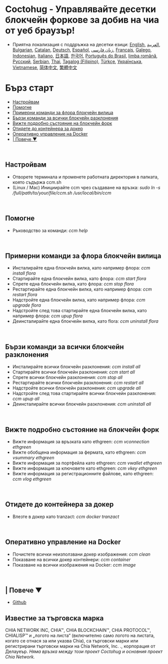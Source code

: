 # Coctohug - Управлявайте десетки блокчейн форкове за добив на чиа от уеб браузър!
- Приятна локализация с поддръжка на десетки езици: [English](./ccm_en.md), [العربية](./ccm_ar.md), [Bulgarian](./ccm_bg.md), [Catalan](./ccm_ca.md), [Deutsch](./ccm_de.md), [Español](./ccm_es.md), [زبان فارسی](./ccm_fa.md), [Français](./ccm_fr.md), [Galego](./ccm_gl.md), [Indonesian](./ccm_id.md), [Italiano](./ccm_it.md), [日本語](./ccm_ja.md), [한국어](./ccm_ko.md), [Português do Brasil](./ccm_pt.md), [limba română](./ccm_ro.md), [Русский](./ccm_ru.md), [Serbian](./ccm_sr.md), [Thai](./ccm_th.md), [Tagalog (Filipino)](./ccm_tl.md), [Türkçe](./ccm_tr.md), [Українська](./ccm_uk.md), [Vietnamese](./ccm_vi.md), [简体中文](./ccm_zh-CN.md), [繁體中文](./ccm_zh-TW.md)


# Бърз старт
  - [Настройвам](#ccm-setup)
  - [Помогне](#ccm-help)
  - [Примерни команди за флора блокчейн вилица](#ccm-sample)
  - [Бързи команди за всички блокчейн разклонения](#ccm-all)
  - [Вижте подробно състояние на блокчейн форк](#ccm-view)
  - [Отидете до контейнера за докер](#ccm-docker)
  - [Оперативно управление на Docker](#ccm-docker-manage)
  - [| Повече ▼](#ccm-more)
  

<p id="ccm-setup">&nbsp;</p>

## Настройвам
- Отворете терминала и променете работната директория в папката, която съдържа ccm.sh
- (Linux / Mac) Инициирайте ccm чрез създаване на връзка: <i>sudo ln -s /full/path/to/your/file/ccm.sh /usr/local/bin/ccm</i>


<p id="ccm-help">&nbsp;</p>

## Помогне
- Ръководство за команди: <i>ccm help</i>


<p id="ccm-sample">&nbsp;</p>

## Примерни команди за флора блокчейн вилица
- Инсталирайте една блокчейн вилка, като например флора: <i>ccm install flora</i>
- Стартирайте една блокчейн вилка, като флора: <i>ccm start flora</i>
- Спрете една блокчейн вилка, като флора: <i>ccm stop flora</i>
- Рестартирайте една блокчейн вилка, като например флора: <i>ccm restart flora</i>
- Надстройте една блокчейн вилка, като например флора: <i>ccm upgrade flora</i>
- Надстройте след това стартирайте една блокчейн вилка, като например флора: <i>ccm upup flora</i>
- Деинсталирайте една блокчейн вилка, като flora: <i>ccm uninstall flora</i>


<p id="ccm-all">&nbsp;</p>

## Бързи команди за всички блокчейн разклонения
- Инсталирайте всички блокчейн разклонения: <i>ccm install all</i>
- Стартирайте всички блокчейн разклонения: <i>ccm start all</i>
- Спрете всички блокчейн разклонения: <i>ccm stop all</i>
- Рестартирайте всички блокчейн разклонения: <i>ccm restart all</i>
- Надстройте всички блокчейн разклонения: <i>ccm upgrade all</i>
- Надстройте след това стартирайте всички блокчейн разклонения: <i>ccm upup all</i>
- Деинсталирайте всички блокчейн разклонения: <i>ccm uninstall all</i>


<p id="ccm-view">&nbsp;</p>

## Вижте подробно състояние на блокчейн форк
- Вижте информация за връзката като ethgreen: <i>ccm vconnection ethgreen</i>
- Вижте обобщена информация за фермата, като ethgreen: <i>ccm vsummary ethgreen</i>
- Вижте информация за портфейла като ethgreen: <i>ccm vwallet ethgreen</i>
- Вижте информация за ключовете като ethgreen: <i>ccm vkey ethgreen</i>
- Вижте информация за регистрационните файлове, като ethgreen: <i>ccm vlog ethgreen</i>


<p id="ccm-docker">&nbsp;</p>

## Отидете до контейнера за докер
- Влезте в докер като tranzact: <i>ccm docker tranzact</i>


<p id="ccm-docker-manage">&nbsp;</p>

## Оперативно управление на Docker
- Почистете всички неизползвани докер изображения: <i>ccm clean</i>
- Показване на всички докер контейнери: <i>ccm container</i>
- Показване на всички изображения на Docker: <i>ccm image</i>


<p id="ccm-more">&nbsp;</p>

## | Повече ▼
- [Github](https://github.com/raingggg/coctohug-manager)

## Известие за търговска марка
CHIA NETWORK INC, CHIA™, CHIA BLOCKCHAIN™, CHIA PROTOCOL™, CHIALISP™ и „логото на листа“ (включително само логото на листата, когато се отнася за или указва Chia), са търговски марки или регистрирани търговски марки на Chia Network, Inc. ., корпорация от Делауеър. *Няма връзка между този проект Coctohug и основния проект Chia Network.*
 
 
 
 

